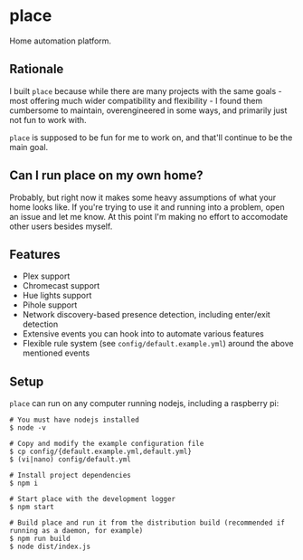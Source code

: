 # place

Home automation platform.

## Rationale

I built `place` because while there are many projects with the same goals - most offering much wider
compatibility and flexibility - I found them cumbersome to maintain, overengineered in some ways, and
primarily just not fun to work with.

`place` is supposed to be fun for me to work on, and that'll continue to be the main goal.

## Can I run place on my own home?

Probably, but right now it makes some heavy assumptions of what your home looks like. If you're trying
to use it and running into a problem, open an issue and let me know. At this point I'm making no effort
to accomodate other users besides myself.

## Features

- Plex support
- Chromecast support
- Hue lights support
- Pihole support
- Network discovery-based presence detection, including enter/exit detection
- Extensive events you can hook into to automate various features
- Flexible rule system (see `config/default.example.yml`) around the above mentioned events

## Setup

`place` can run on any computer running nodejs, including a raspberry pi:

```shell
# You must have nodejs installed
$ node -v

# Copy and modify the example configuration file
$ cp config/{default.example.yml,default.yml}
$ (vi|nano) config/default.yml

# Install project dependencies
$ npm i

# Start place with the development logger
$ npm start

# Build place and run it from the distribution build (recommended if running as a daemon, for example)
$ npm run build
$ node dist/index.js
```
